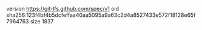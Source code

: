 version https://git-lfs.github.com/spec/v1
oid sha256:123f4bf4b5dcfeffaa40aa5095a9a63c2d4a8527433e572f18128e65f7964763
size 1837
